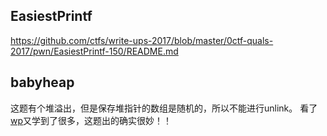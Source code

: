 ## EasiestPrintf
https://github.com/ctfs/write-ups-2017/blob/master/0ctf-quals-2017/pwn/EasiestPrintf-150/README.md

## babyheap
这题有个堆溢出，但是保存堆指针的数组是随机的，所以不能进行unlink。
看了[wp](http://uaf.io/exploitation/2017/03/19/0ctf-Quals-2017-BabyHeap2017.html)又学到了很多，这题出的确实很妙！！
